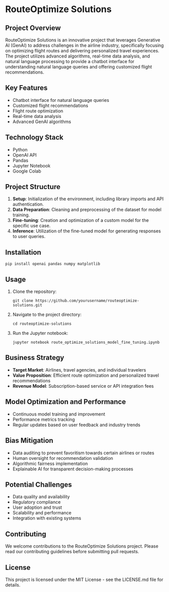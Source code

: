 # RouteOptimize Solutions

## Project Overview

RouteOptimize Solutions is an innovative project that leverages Generative AI (GenAI) to address challenges in the airline industry, specifically focusing on optimizing flight routes and delivering personalized travel experiences. The project utilizes advanced algorithms, real-time data analysis, and natural language processing to provide a chatbot interface for understanding natural language queries and offering customized flight recommendations.

## Key Features

- Chatbot interface for natural language queries
- Customized flight recommendations
- Flight route optimization
- Real-time data analysis
- Advanced GenAI algorithms

## Technology Stack

- Python
- OpenAI API
- Pandas
- Jupyter Notebook
- Google Colab

## Project Structure

1. **Setup**: Initialization of the environment, including library imports and API authentication.
2. **Data Preparation**: Cleaning and preprocessing of the dataset for model training.
3. **Fine-tuning**: Creation and optimization of a custom model for the specific use case.
4. **Inference**: Utilization of the fine-tuned model for generating responses to user queries.

## Installation

```
pip install openai pandas numpy matplotlib
```

## Usage

1. Clone the repository:
   ```
   git clone https://github.com/yourusername/routeoptimize-solutions.git
   ```
2. Navigate to the project directory:
   ```
   cd routeoptimize-solutions
   ```
3. Run the Jupyter notebook:
   ```
   jupyter notebook route_optimize_solutions_model_fine_tuning.ipynb
   ```

## Business Strategy

- **Target Market**: Airlines, travel agencies, and individual travelers
- **Value Proposition**: Efficient route optimization and personalized travel recommendations
- **Revenue Model**: Subscription-based service or API integration fees

## Model Optimization and Performance

- Continuous model training and improvement
- Performance metrics tracking
- Regular updates based on user feedback and industry trends

## Bias Mitigation

- Data auditing to prevent favoritism towards certain airlines or routes
- Human oversight for recommendation validation
- Algorithmic fairness implementation
- Explainable AI for transparent decision-making processes

## Potential Challenges

- Data quality and availability
- Regulatory compliance
- User adoption and trust
- Scalability and performance
- Integration with existing systems

## Contributing

We welcome contributions to the RouteOptimize Solutions project. Please read our contributing guidelines before submitting pull requests.

## License

This project is licensed under the MIT License - see the LICENSE.md file for details.